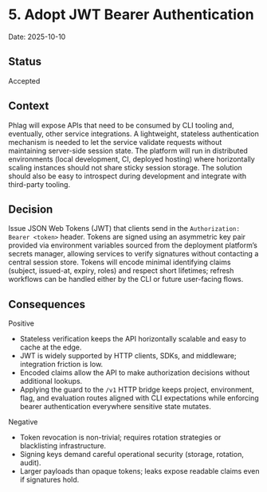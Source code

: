 # 5. Adopt JWT Bearer Authentication

Date: 2025-10-10

## Status

Accepted

## Context

Phlag will expose APIs that need to be consumed by CLI tooling and, eventually, other service integrations. A lightweight, stateless authentication mechanism is needed to let the service validate requests without maintaining server-side session state. The platform will run in distributed environments (local development, CI, deployed hosting) where horizontally scaling instances should not share sticky session storage. The solution should also be easy to introspect during development and integrate with third-party tooling.

## Decision

Issue JSON Web Tokens (JWT) that clients send in the `Authorization: Bearer <token>` header. Tokens are signed using an asymmetric key pair provided via environment variables sourced from the deployment platform’s secrets manager, allowing services to verify signatures without contacting a central session store. Tokens will encode minimal identifying claims (subject, issued-at, expiry, roles) and respect short lifetimes; refresh workflows can be handled either by the CLI or future user-facing flows.

## Consequences

Positive

-   Stateless verification keeps the API horizontally scalable and easy to cache at the edge.
-   JWT is widely supported by HTTP clients, SDKs, and middleware; integration friction is low.
-   Encoded claims allow the API to make authorization decisions without additional lookups.
-   Applying the guard to the `/v1` HTTP bridge keeps project, environment, flag, and evaluation routes aligned with CLI expectations while enforcing bearer authentication everywhere sensitive state mutates.

Negative

-   Token revocation is non-trivial; requires rotation strategies or blacklisting infrastructure.
-   Signing keys demand careful operational security (storage, rotation, audit).
-   Larger payloads than opaque tokens; leaks expose readable claims even if signatures hold.
